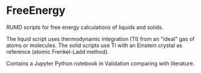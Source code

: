 # FreeEnergy
RUMD scripts for free energy calculations of liquids and solids. 

The liquid script uses thermodynamic integration (TI) from an "ideal" gas of atoms or molecules. The solid scripts use TI with an Einstein crystal as reference (atomic Frenkel-Ladd method).

Contains a Jupyter Python notebook in Validation comparing with literature.
